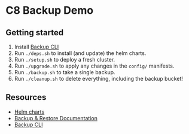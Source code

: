 # C8 Backup Demo

## Getting started
1. Install [Backup CLI]
2. Run `./deps.sh` to install (and update) the helm charts.
3. Run `./setup.sh` to deploy a fresh cluster.
4. Run `./upgrade.sh` to apply any changes in the `config/` manifests.
5. Run `./backup.sh` to take a single backup.
6. Run `./cleanup.sh` to delete everything, including the backup bucket!

## Resources

- [Helm charts](https://github.com/camunda/camunda-platform-helm)
- [Backup & Restore Documentation](https://docs.camunda.io/docs/self-managed/backup-restore/backup-and-restore/)
- [Backup CLI]

[Backup CLI]: https://github.com/Sijoma/camunda-backup-cli